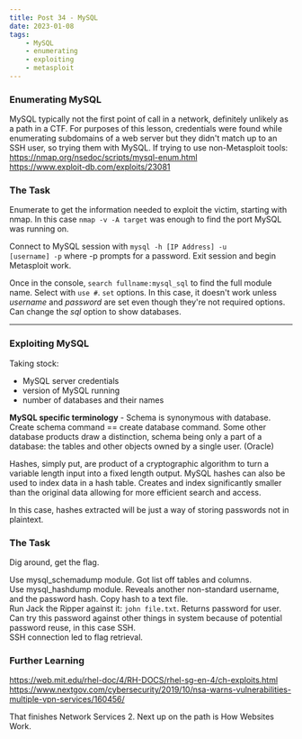 ```yaml
---
title: Post 34 - MySQL
date: 2023-01-08
tags:
    - MySQL
    - enumerating
    - exploiting
    - metasploit
---
```

### Enumerating MySQL
MySQL typically not the first point of call in a network, definitely unlikely as a path in a CTF. For purposes of this lesson, credentials were found while enumerating subdomains of a web server but they didn't match up to an SSH user, so trying them with MySQL. If trying to use non-Metasploit tools:
<https://nmap.org/nsedoc/scripts/mysql-enum.html><br>
<https://www.exploit-db.com/exploits/23081>

### The Task
Enumerate to get the information needed to exploit the victim, starting with nmap. In this case <code>nmap -v -A target</code> was enough to find the port MySQL was running on. 

Connect to MySQL session with <code>mysql -h [IP Address] -u [username] -p</code> where -p prompts for a password. Exit session and begin Metasploit work.

Once in the console, <code>search fullname:mysql_sql</code> to find the full module name. Select with <code>use #</code>. <code>set</code> options. In this case, it doesn't work unless *username* and *password* are set even though they're not required options. Can change the *sql* option to show databases.

---
### Exploiting MySQL
Taking stock:
- MySQL server credentials
- version of MySQL running
- number of databases and their names

**MySQL specific terminology** - Schema is synonymous with database. Create schema command == create database command. Some other database products draw a distinction, schema being only a part of a database: the tables and other objects owned by a single user. (Oracle)

Hashes, simply put, are product of a cryptographic algorithm to turn a variable length input into a fixed length output. MySQL hashes can also be used to index data in a hash table. Creates and index significantly smaller than the original data allowing for more efficient search and access.

In this case, hashes extracted will be just a way of storing passwords not in plaintext. 

### The Task
Dig around, get the flag.

Use mysql_schemadump module. Got list off tables and columns.<br>
Use mysql_hashdump module. Reveals another non-standard username, and the password hash. Copy hash to a text file.<br>
Run Jack the Ripper against it: <code>john file.txt</code>. Returns password for user.<br>
Can try this password against other things in system because of potential password reuse, in this case SSH.<br>
SSH connection led to flag retrieval.

### Further Learning
<https://web.mit.edu/rhel-doc/4/RH-DOCS/rhel-sg-en-4/ch-exploits.html><br>
<https://www.nextgov.com/cybersecurity/2019/10/nsa-warns-vulnerabilities-multiple-vpn-services/160456/>

That finishes Network Services 2. Next up on the path is How Websites Work.